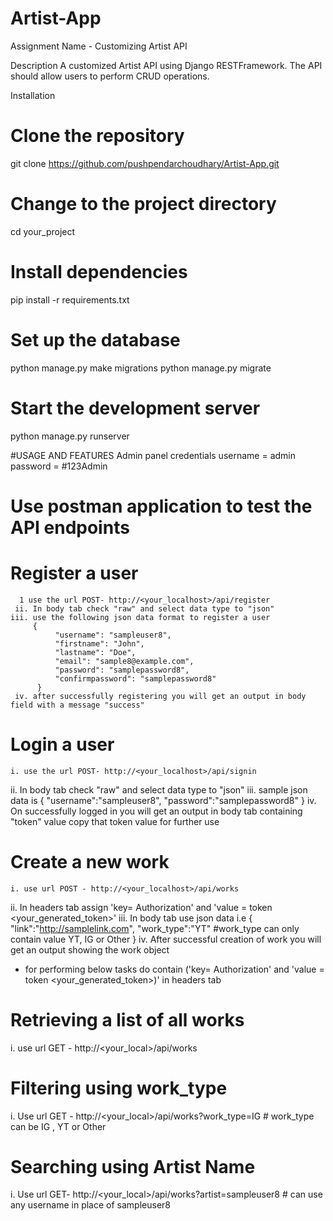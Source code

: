 # Artist-App
Assignment Name - Customizing Artist API 

Description 
A customized Artist API using Django RESTFramework. The API should allow users to perform CRUD operations.

Installation 
# Clone the repository
git clone https://github.com/pushpendarchoudhary/Artist-App.git

# Change to the project directory
cd your_project

# Install dependencies
pip install -r requirements.txt

# Set up the database
python manage.py make migrations
python manage.py migrate

# Start the development server
python manage.py runserver

#USAGE AND FEATURES 
      Admin panel credentials
      username = admin
      password = #123Admin

# Use postman application to test the API endpoints 

# Register a user
      1 use the url POST- http://<your_localhost>/api/register
     ii. In body tab check "raw" and select data type to "json"
    iii. use the following json data format to register a user 
         {
              "username": "sampleuser8",
              "firstname": "John",
              "lastname": "Doe",
              "email": "sample8@example.com",
              "password": "samplepassword8",
              "confirmpassword": "samplepassword8"
          }
     iv. after successfully registering you will get an output in body field with a message "success"
# Login a user
    i. use the url POST- http://<your_localhost>/api/signin
   ii.  In body tab check "raw" and select data type to "json"
   iii. sample json data is
        {
           "username":"sampleuser8",
           "password":"samplepassword8"
         }
   iv. On successfully logged in you will get an output in body tab containing "token" value copy that token value for further use

# Create a new work
    i. use url POST - http://<your_localhost>/api/works
   ii. In headers tab assign 'key= Authorization' and 'value = token <your_generated_token>'
   iii. In body tab use json data i.e 
         {
            "link":"http://samplelink.com",
            "work_type":"YT"     #work_type can only contain value YT, IG or Other
         }
  iv. After successful creation of work you will get an output showing the work object


* for performing below tasks do contain  ('key= Authorization' and 'value = token <your_generated_token>)' in headers tab

  
# Retrieving a list of all works
   i. use url GET - http://<your_local>/api/works
# Filtering using work_type 
   i. Use url GET - http://<your_local>/api/works?work_type=IG   # work_type can be IG , YT or Other 
# Searching using Artist Name 
   i. Use url GET- http://<your_local>/api/works?artist=sampleuser8  # can use any username in place of sampleuser8
